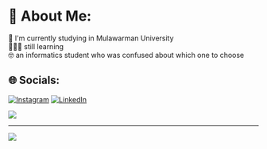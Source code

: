 # 💫 About Me:
🏫 I'm currently studying in Mulawarman University<br>🧑🏻‍💻 still learning<br>🤓 an informatics student who was confused about which one to choose


## 🌐 Socials:
[![Instagram](https://img.shields.io/badge/Instagram-%23E4405F.svg?logo=Instagram&logoColor=white)](https://instagram.com/https://www.instagram.com/ridho.setia_wan_/) [![LinkedIn](https://img.shields.io/badge/LinkedIn-%230077B5.svg?logo=linkedin&logoColor=white)](https://www.linkedin.com/in/ridho-setiawan) 

![](https://github-readme-stats.vercel.app/api/top-langs/?username=ridhoSetia&theme=dark&hide_border=true&include_all_commits=true&count_private=true&layout=compact)

---
[![](https://visitcount.itsvg.in/api?id=ridhoSetia&icon=0&color=6)](https://visitcount.itsvg.in)

<!-- Proudly created with GPRM ( https://gprm.itsvg.in ) -->
